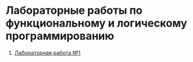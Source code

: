 # Лабораторные работы по функциональному и логическому программированию
1. [Лабораторная работа №1](https://github.com/rtu-mirea/laboratornaya-rabota-1-znakomstvo-s-lisp-Flongy/blob/master/lr1/lr1.lsp)
